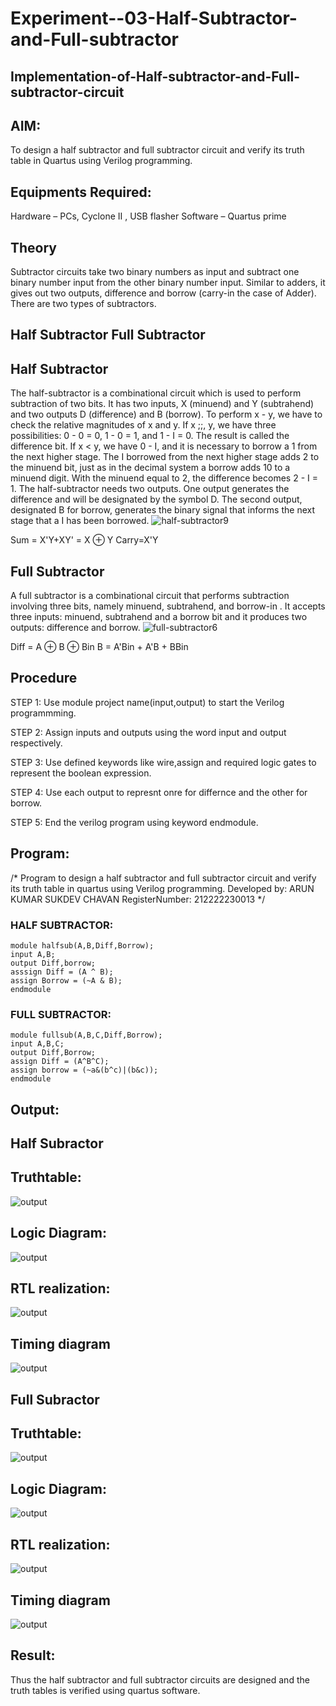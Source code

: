 # Experiment--03-Half-Subtractor-and-Full-subtractor
## Implementation-of-Half-subtractor-and-Full-subtractor-circuit
## AIM:
To design a half subtractor and full subtractor circuit and verify its truth table in Quartus using Verilog programming.

## Equipments Required:
Hardware – PCs, Cyclone II , USB flasher
Software – Quartus prime
## Theory
Subtractor circuits take two binary numbers as input and subtract one binary number input from the other binary number input. Similar to adders, it gives out two outputs, difference and borrow (carry-in the case of Adder). There are two types of subtractors.

## Half Subtractor Full Subtractor
## Half Subtractor
The half-subtractor is a combinational circuit which is used to perform subtraction of two bits. It has two inputs, X (minuend) and Y (subtrahend) and two outputs D (difference) and B (borrow). To perform x - y, we have to check the relative magnitudes of x and y. If x ;;, y, we have three possibilities: 0 - 0 = 0, 1 - 0 = 1, and 1 - I = 0. The result is called the difference bit. If x < y, we have 0 - I, and it is necessary to borrow a 1 from the next higher stage. The I borrowed from the next higher stage adds 2 to the minuend bit, just as in the decimal system a borrow adds 10 to a minuend digit. With the minuend equal to 2, the difference becomes 2 - I = 1. The half-subtractor needs two outputs. One output generates the difference and will be designated by the symbol D. The second output, designated B for borrow, generates the binary signal that informs the next stage that a I has been borrowed.
![half-subtractor9](https://user-images.githubusercontent.com/36288975/166112538-58c3bc7c-ee5d-4e6a-ac8d-8e8328efe27a.png)


Sum = X'Y+XY' = X ⊕ Y
Carry=X'Y

## Full Subtractor
A full subtractor is a combinational circuit that performs subtraction involving three bits, namely minuend, subtrahend, and borrow-in . It accepts three inputs: minuend, subtrahend and a borrow bit and it produces two outputs: difference and borrow. 
![full-subtractor6](https://user-images.githubusercontent.com/36288975/166112541-24c68359-3de8-4674-ae22-8272ffc385ed.png)


Diff = A ⊕ B ⊕ Bin B = A'Bin + A'B + BBin

## Procedure
STEP 1: Use module project name(input,output) to start the Verilog programmming.

STEP 2: Assign inputs and outputs using the word input and output respectively.

STEP 3: Use defined keywords like wire,assign and required logic gates to represent the boolean expression.

STEP 4: Use each output to represnt onre for differnce and the other for borrow.

STEP 5: End the verilog program using keyword endmodule.




## Program:
/*
Program to design a half subtractor and full subtractor circuit and verify its truth table in quartus using Verilog programming.
Developed by: ARUN KUMAR SUKDEV CHAVAN
RegisterNumber:  212222230013
*/
### HALF SUBTRACTOR:
```
module halfsub(A,B,Diff,Borrow);
input A,B; 
output Diff,borrow;
asssign Diff = (A ^ B);
assign Borrow = (~A & B);
endmodule

```
### FULL SUBTRACTOR:
```
module fullsub(A,B,C,Diff,Borrow);
input A,B,C;
output Diff,Borrow;
assign Diff = (A^B^C);
assign borrow = (~a&(b^c)|(b&c));
endmodule 
```



## Output:



## Half Subractor
## Truthtable:
![output](https://user-images.githubusercontent.com/121117266/233019093-6afe4766-bf66-46c2-98eb-738ef543058a.png)
## Logic Diagram:
![output](https://user-images.githubusercontent.com/121117266/233019226-7d044551-908d-42dc-a8c9-d51fa2c38c54.png)
## RTL realization:
![output](https://user-images.githubusercontent.com/121117266/233019413-f4133c5f-a771-4516-8c64-e04f4a3af296.png)
## Timing diagram
![output](https://user-images.githubusercontent.com/121117266/233019578-1e94a96c-79b1-4e24-b9ae-ff98a88f52fd.png)

## Full Subractor
## Truthtable:
![output](https://user-images.githubusercontent.com/121117266/233019115-34b8e1cf-216b-49eb-9231-46ab34090dd8.png)
## Logic Diagram:
![output](https://user-images.githubusercontent.com/121117266/233019310-d7f768a5-0615-4e79-bf5f-b6348f736a08.png)
## RTL realization:
![output](https://user-images.githubusercontent.com/121117266/233019477-6bf66d6d-3c50-475f-88e6-288a73199ef3.png)
## Timing diagram
![output](https://user-images.githubusercontent.com/121117266/233019633-6ab6b0e2-3a93-4626-ba45-e99635c9a43b.png)

## Result:
Thus the half subtractor and full subtractor circuits are designed and the truth tables is verified using quartus software.
